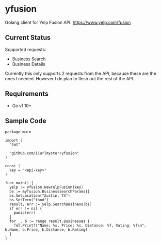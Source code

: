 # yfusion
Golang client for Yelp Fusion API. https://www.yelp.com/fusion

## Current Status

Supported requests:
- Business Search
- Business Details

Currently this only supports 2 requests from the API, because these are the ones I needed.
However I do plan to flesh out the rest of the API.

## Requirements

- Go v1.10+

## Sample Code

```golang
package main

import (
  "fmt"

  "github.com/iCurlmyster/yfusion"
)

const (
  key = "<api-key>"
)

func main() {
  yelp := yfusion.NewYelpFusion(key)
  bs := &yfusion.BusinessSearchParams{}
  bs.SetLocation("Austin, TX")
  bs.SetTerm("food")
  result, err := yelp.SearchBusiness(bs)
  if err != nil {
    panic(err)
  }
  for _, b := range result.Businesses {
    fmt.Printf("Name: %s, Price: %s, Distance: %f, Rating: %f\n", b.Name, b.Price, b.Distance, b.Rating)
  }
}
```

